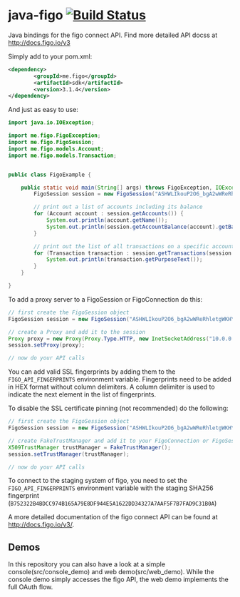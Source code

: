 java-figo [![Build Status](https://travis-ci.org/figo-connect/java-figo.png)](https://travis-ci.org/figo-connect/java-figo)
===========

Java bindings for the figo connect API. Find more detailed API docss at  http://docs.figo.io/v3

Simply add to your pom.xml:

```xml
<dependency>
        <groupId>me.figo</groupId>
        <artifactId>sdk</artifactId>
        <version>3.1.4</version>
</dependency>
```

And just as easy to use:
```java
import java.io.IOException;

import me.figo.FigoException;
import me.figo.FigoSession;
import me.figo.models.Account;
import me.figo.models.Transaction;


public class FigoExample {

	public static void main(String[] args) throws FigoException, IOException {
		FigoSession session = new FigoSession("ASHWLIkouP2O6_bgA2wWReRhletgWKHYjLqDaqb0LFfamim9RjexTo22ujRIP_cjLiRiSyQXyt2kM1eXU2XLFZQ0Hro15HikJQT_eNeT_9XQ");

		// print out a list of accounts including its balance
		for (Account account : session.getAccounts()) {
			System.out.println(account.getName());
			System.out.println(session.getAccountBalance(account).getBalance());
		}

		// print out the list of all transactions on a specific account
		for (Transaction transaction : session.getTransactions(session.getAccount("A1.2"))) {
			System.out.println(transaction.getPurposeText());
		}
	}

}
```

To add a proxy server to a FigoSession or FigoConnection do this:

```java
// first create the FigoSession object
FigoSession session = new FigoSession("ASHWLIkouP2O6_bgA2wWReRhletgWKHYjLqDaqb0LFfamim9RjexTo22ujRIP_cjLiRiSyQXyt2kM1eXU2XLFZQ0Hro15HikJQT_eNeT_9XQ");

// create a Proxy and add it to the session
Proxy proxy = new Proxy(Proxy.Type.HTTP, new InetSocketAddress("10.0.0.1", 8080));
session.setProxy(proxy);

// now do your API calls
```

You can add valid SSL fingerprints by adding them to the `FIGO_API_FINGERPRINTS` environment variable. Fingerprints
need to be added in HEX format without column delimiters. A column delimiter is used to indicate the next element in
the list of fingerprints.


To disable the SSL certificate pinning (not recommended) do the following:
```java
// first create the FigoSession object
FigoSession session = new FigoSession("ASHWLIkouP2O6_bgA2wWReRhletgWKHYjLqDaqb0LFfamim9RjexTo22ujRIP_cjLiRiSyQXyt2kM1eXU2XLFZQ0Hro15HikJQT_eNeT_9XQ");

// create FakeTrustManager and add it to your FigoConnection or FigoSession
X509TrustManager trustManager = FakeTrustManager();
session.setTrustManager(trustManager);

// now do your API calls
```

To connect to the staging system of figo, you need to set the `FIGO_API_FINGERPRINTS` environment variable with the staging SHA256 fingerprint (`B752322B4BDCC974B165A79E8DF944E5A1622DD34327A7AAF5F7B7FAD9C31B0A`)


A more detailed documentation of the figo connect API can be found at http://docs.figo.io/v3/.

Demos
-----
In this repository you can also have a look at a simple console(src/console_demo) and web demo(src/web_demo). While the console demo
simply accesses the figo API, the web demo implements the full OAuth flow.
